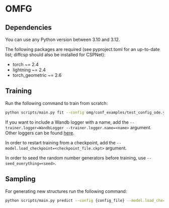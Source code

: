 # OMFG

## Dependencies

You can use any Python version between 3.10 and 3.12.

The following packages are required (see pyproject.toml for an up-to-date list; diffcsp should also be installed for 
CSPNet):

- torch ~= 2.4
- lightning ~= 2.4
- torch_geometric ~= 2.6

## Training

Run the following command to train from scratch:

```bash
python scripts/main.py fit --config omg/conf_examples/test_config_ode.yaml --trainer.accelerator=cpu
```

If you want to include a Wandb logger with a name, add the `--trainer.logger=WandbLogger --trainer.logger.name=<name>` 
argument. Other loggers can be found [here](https://lightning.ai/docs/pytorch/stable/extensions/logging.html).

In order to restart training from a checkpoint, add the `--model.load_checkpoint=<checkpoint_file.ckpt>` argument. 

In order to seed the random number generators before training, use `--seed_everything=<seed>`.

## Sampling

For generating new structures run the following command:

```bash
python scripts/main.py predict --config {config_file} --model.load_checkpoint=<checkpoint_file.ckpt>
```
